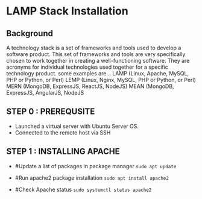 # LAMP Stack Installation

## Background
A technology stack is a set of frameworks and tools used to develop a software product. 
This set of frameworks and tools are very specifically chosen to work together in creating a well-functioning software. They are acronyms for individual technologies used together for a specific technology product. some examples are…
LAMP (Linux, Apache, MySQL, PHP or Python, or Perl)
LEMP (Linux, Nginx, MySQL, PHP or Python, or Perl)
MERN (MongoDB, ExpressJS, ReactJS, NodeJS)
MEAN (MongoDB, ExpressJS, AngularJS, NodeJS

## STEP 0 : PREREQUSITE
- Launched a virtual server with Ubuntu Server OS.
- Connected to the remote host via SSH 

## STEP 1 : INSTALLING APACHE
- #Update a list of packages in package manager
`sudo apt update`
 
- #Run apache2 package installation
`sudo apt install apache2`

- #Check Apache status
`sudo systemctl status apache2`


